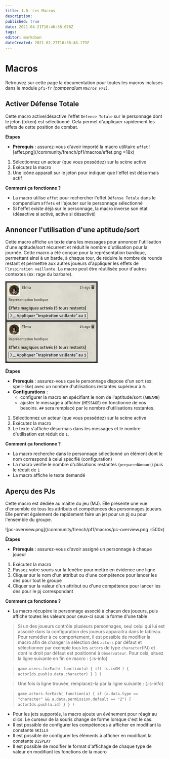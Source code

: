 ```yaml
---
title: 1.0. Les Macros
description: 
published: true
date: 2021-04-21T16:46:38.076Z
tags: 
editor: markdown
dateCreated: 2021-02-27T10:38:48.179Z
---
```


# Macros

Retrouvez sur cette page la documentation pour toutes les macros incluses dans le module `pf1-fr` *(compendium `Macros PF1`)*.

## Activer Défense Totale

Cette macro active/désactive l'effet `Défense Totale` sur le personnage dont le jeton (token) est sélectionné. Cela permet d'appliquer rapidement les effets de cette position de combat.

**Étapes**

* **Prérequis** : assurez-vous d'avoir importé la macro utilitaire `effet` ![effet.png](/community/french/pf1/macros/effet.png =18x)
1. Sélectionnez un acteur (que vous possédez) sur la scène active
1. Exécutez la macro
1. Une icône apparaît sur le jeton pour indiquer que l'effet est désormais actif

**Comment ça fonctionne ?**

* La macro utilise `effet` pour rechercher l'effet `Défense Totale` dans le compendium `Effets` et l'ajouter sur le personnage sélectionné
* Si l'effet existe déjà sur le personnage, la macro inverse son état (désactive si activé, active si désactivé)


## Annoncer l'utilisation d'une aptitude/sort

Cette macro affiche un texte dans les messages pour annoncer l'utilisation d'une aptitude/sort récurrent et réduit le nombre d'utilisation pour la journée. Cette macro a été conçue pour la représentation bardique, permettant ainsi à un barde, à chaque tour, de réduire le nombre de rounds restant et permettre aux autres joueurs d'appliquer les effets de l'`inspiration vaillante`. La macro peut être réutilisée pour d'autres contextes (ex: rage du barbare).

![annoncer-utlisation.png](/community/french/pf1/macros/annoncer-utlisation.png)

**Étapes**

* **Prérequis** : assurez-vous que le personnage dispose d'un sort (ex: spell-like) avec un nombre d'utilisations restantes supérieur à `0`.
* **Configurations** :
  * configurer la macro en spécifiant le nom de l'aptitude/sort (`ABNAME`)
  * ajuster le message à afficher (`MESSAGE`) en fonctionne de vos besoins. `##` sera remplacé par le nombre d'utilisations restantes.
1. Sélectionnez un acteur (que vous possédez) sur la scène active
1. Exécutez la macro
1. Le texte s'affiche désormais dans les messages et le nombre d'utilisation est réduit de `1`.

**Comment ça fonctionne ?**

* La macro recherche dans le personnage sélectionné un élément dont le nom correspond à celui spécifié (configuration)
* La macro vérifie le nombre d'utilisations restantes (`preparedAmount`) puis le réduit de `1`
* La macro affiche le texte demandé

## Aperçu des PJs

Cette macro est dédiée au maître du jeu (MJ). Elle présente une vue d'ensemble de tous les attributs et compétences des personnages joueurs. Elle permet également de rapidement faire un jet pour un pj ou pour l'ensemble du groupe.

![pc-overview.png](/community/french/pf1/macros/pc-overview.png =500x)

**Étapes**

* **Prérequis** : assurez-vous d'avoir assigné un personnage à chaque joueur
1. Exécutez la macro
1. Passez votre souris sur la fenêtre pour mettre en évidence une ligne
1. Cliquer sur le nom d'un attribut ou d'une compétence pour lancer les dés pour tout le groupe
1. Cliquer sur la valeur d'un attribut ou d'une compétence pour lancer les dés pour le pj correspondant

**Comment ça fonctionne ?**

* La macro récupère le personnage associé à chacun des joueurs, puis affiche toutes les valeurs pour ceux-ci sous la forme d'une table
> Si un des joueurs contrôle plusieurs personnages, seul celui qui lui est associé dans la configuration des joueurs apparaitra dans le tableau. Pour remédier à ce comportement, il est possible de modifier la macro afin de changer la sélection des `actors` par défaut et sélectionner par exemple tous les `actors` de type `character`(PJ) et dont le droit par défaut est positionné à `Observateur`. Pour cela, situez la ligne suivante en fin de macro :
> {.is-info}

> `game.users.forEach( function(u) { if( !u.isGM ) { actorIds.push(u.data.character) } } )`

> Une fois la ligne trouvée, remplacez-la par la ligne suivante  :
> {.is-info}

> `game.actors.forEach( function(a) { if (a.data.type == "character" && a.data.permission.default == "2") { actorIds.push(a.id) } } )`

* Pour les jets supportés, la macro ajoute un événement pour réagir au clics. Le curseur de la souris change de forme lorsque c'est le cas.
* Il est possible de configurer les compétences à afficher en modifiant la constante `SKILLS`
* Il est possible de configurer les éléments à afficher en modifiant la constante `DISPLAY`
* Il est possible de modifier le format d'affichage de chaque type de valeur en modifiant les fonctions de la macro
